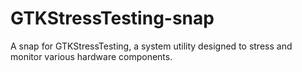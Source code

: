 # GTKStressTesting-snap
A snap for GTKStressTesting, a system utility designed to stress and monitor various hardware components.
